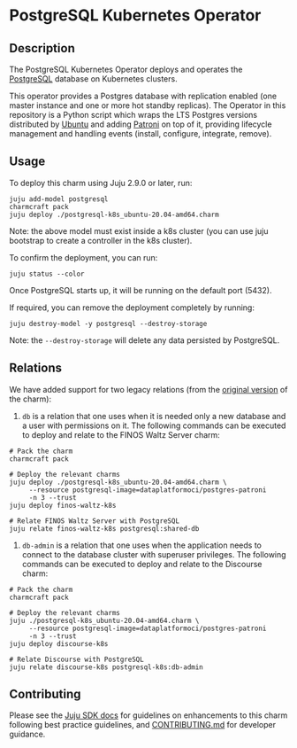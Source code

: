 # PostgreSQL Kubernetes Operator

## Description

The PostgreSQL Kubernetes Operator deploys and operates the [PostgreSQL](https://www.postgresql.org/about/) database on Kubernetes clusters.

This operator provides a Postgres database with replication enabled (one master instance and one or more hot standby replicas). The Operator in this repository is a Python script which wraps the LTS Postgres versions distributed by [Ubuntu](https://hub.docker.com/r/ubuntu/postgres) and adding [Patroni](https://github.com/zalando/patroni) on top of it, providing lifecycle management and handling events (install, configure, integrate, remove).

## Usage

To deploy this charm using Juju 2.9.0 or later, run:

```shell
juju add-model postgresql
charmcraft pack
juju deploy ./postgresql-k8s_ubuntu-20.04-amd64.charm
```

Note: the above model must exist inside a k8s cluster (you can use juju bootstrap to create a controller in the k8s cluster).

To confirm the deployment, you can run:

```shell
juju status --color
```

Once PostgreSQL starts up, it will be running on the default port (5432).

If required, you can remove the deployment completely by running:

```shell
juju destroy-model -y postgresql --destroy-storage
```

Note: the `--destroy-storage` will delete any data persisted by PostgreSQL.

## Relations

We have added support for two legacy relations (from the [original version](https://launchpad.net/charm-k8s-postgresql) of the charm):

1. `db` is a relation that one uses when it is needed only a new database and a user with permissions on it. The following commands can be executed to deploy and relate to the FINOS Waltz Server charm:

```shell
# Pack the charm
charmcraft pack

# Deploy the relevant charms
juju deploy ./postgresql-k8s_ubuntu-20.04-amd64.charm \
     --resource postgresql-image=dataplatformoci/postgres-patroni
     -n 3 --trust
juju deploy finos-waltz-k8s

# Relate FINOS Waltz Server with PostgreSQL
juju relate finos-waltz-k8s postgresql:shared-db
```

1. `db-admin` is a relation that one uses when the application needs to connect to the database cluster with superuser privileges. The following commands can be executed to deploy and relate to the Discourse charm:

```shell
# Pack the charm
charmcraft pack

# Deploy the relevant charms
juju ./postgresql-k8s_ubuntu-20.04-amd64.charm \
     --resource postgresql-image=dataplatformoci/postgres-patroni
     -n 3 --trust
juju deploy discourse-k8s

# Relate Discourse with PostgreSQL
juju relate discourse-k8s postgresql-k8s:db-admin
```

## Contributing

Please see the [Juju SDK docs](https://juju.is/docs/sdk) for guidelines on enhancements to this charm following best practice guidelines, and [CONTRIBUTING.md](https://github.com/canonical/postgresql-k8s-operator/blob/main/CONTRIBUTING.md) for developer guidance.
